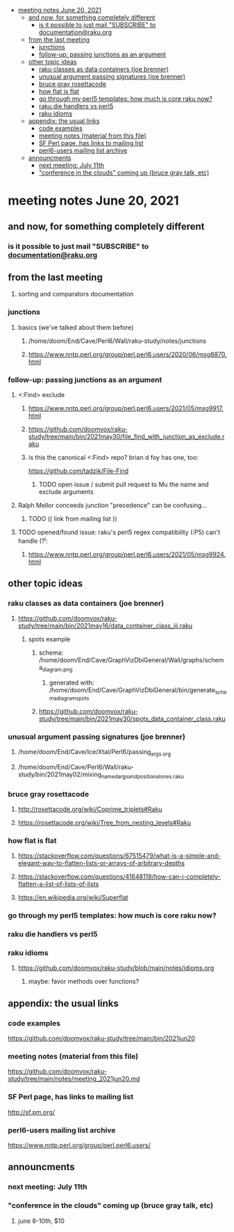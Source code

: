 - [meeting notes June 20, 2021](#org4fac9dd)
  - [and now, for something completely different](#orge1e7635)
    - [is it possible to just mail "SUBSCRIBE" to documentation@raku.org](#orgd15c58e)
  - [from the last meeting](#org3d7e76d)
    - [junctions](#org3cdbc86)
    - [follow-up: passing junctions as an argument](#org076724d)
  - [other topic ideas](#org492b4e7)
    - [raku classes as data containers (joe brenner)](#org0b02f40)
    - [unusual argument passing signatures (joe brenner)](#orgdbf83c1)
    - [bruce gray rosettacode](#org043d60e)
    - [how flat is flat](#org3aaaf0d)
    - [go through my perl5 templates: how much is core raku now?](#orgd33f119)
    - [raku die handlers vs perl5](#org4bbb080)
    - [raku idioms](#org5b1c68e)
  - [appendix: the usual links](#orgb07fa1f)
    - [code examples](#orgfecacb6)
    - [meeting notes (material from this file)](#org01ac86d)
    - [SF Perl page, has links to mailing list](#org1d4de1d)
    - [perl6-users mailing list archive](#orgc10415d)
  - [announcments](#orgb5297a3)
    - [next meeting: July 11th](#orgf655ec9)
    - ["conference in the clouds" coming up (bruce gray talk, etc)](#orgadc846e)


<a id="org4fac9dd"></a>

# meeting notes June 20, 2021


<a id="orge1e7635"></a>

## and now, for something completely different


<a id="orgd15c58e"></a>

### is it possible to just mail "SUBSCRIBE" to documentation@raku.org


<a id="org3d7e76d"></a>

## from the last meeting

1.  sorting and comparators documentation


<a id="org3cdbc86"></a>

### junctions

1.  basics (we've talked about them before)

    1.  /home/doom/End/Cave/Perl6/Wall/raku-study/notes/junctions
    
    2.  <https://www.nntp.perl.org/group/perl.perl6.users/2020/06/msg8870.html>


<a id="org076724d"></a>

### follow-up: passing junctions as an argument

1.  <:Find> exclude

    1.  <https://www.nntp.perl.org/group/perl.perl6.users/2021/05/msg9917.html>
    
    2.  <https://github.com/doomvox/raku-study/tree/main/bin/2021may30/file_find_with_junction_as_exclude.raku>
    
    3.  is this the canonical <:Find> repo?  brian d foy has one, too:
    
        <https://github.com/tadzik/File-Find>
        
        1.  TODO open issue / submit pull request to Mu the name and exclude arguments

2.  Ralph Mellor conceeds junction "precedence" can be confusing&#x2026;

    1.  TODO (( link from mailing list ))

3.  TODO opened/found issue: raku's perl5 regex compatibility (:P5) can't handle (?<sup>i</sup>:

    1.  <https://www.nntp.perl.org/group/perl.perl6.users/2021/05/msg9924.html>


<a id="org492b4e7"></a>

## other topic ideas


<a id="org0b02f40"></a>

### raku classes as data containers (joe brenner)

1.  <https://github.com/doomvox/raku-study/tree/main/bin/2021may16/data_container_class_iii.raku>

    1.  spots example
    
        1.  schema: /home/doom/End/Cave/GraphVizDbiGeneral/Wall/graphs/schema<sub>diagram.png</sub>
        
            1.  generated with: /home/doom/End/Cave/GraphVizDbiGeneral/bin/generate<sub>schema</sub><sub>diagram</sub><sub>spots</sub>
        
        2.  <https://github.com/doomvox/raku-study/tree/main/bin/2021may30/spots_data_container_class.raku>


<a id="orgdbf83c1"></a>

### unusual argument passing signatures (joe brenner)

1.  /home/doom/End/Cave/Ice/Xtal/Perl6/passing<sub>args.org</sub>

2.  /home/doom/End/Cave/Perl6/Wall/raku-study/bin/2021may02/mixing<sub>named</sub><sub>args</sub><sub>and</sub><sub>positional</sub><sub>ones.raku</sub>


<a id="org043d60e"></a>

### bruce gray rosettacode

1.  <http://rosettacode.org/wiki/Coprime_triplets#Raku>

2.  <https://rosettacode.org/wiki/Tree_from_nesting_levels#Raku>


<a id="org3aaaf0d"></a>

### how flat is flat

1.  <https://stackoverflow.com/questions/67515479/what-is-a-simple-and-elegant-way-to-flatten-lists-or-arrays-of-arbitrary-depths>

2.  <https://stackoverflow.com/questions/41648119/how-can-i-completely-flatten-a-list-of-lists-of-lists>

3.  <https://en.wikipedia.org/wiki/Superflat>


<a id="orgd33f119"></a>

### go through my perl5 templates: how much is core raku now?


<a id="org4bbb080"></a>

### raku die handlers vs perl5


<a id="org5b1c68e"></a>

### raku idioms

1.  <https://github.com/doomvox/raku-study/blob/main/notes/idioms.org>

    1.  maybe: favor methods over functions?


<a id="orgb07fa1f"></a>

## appendix: the usual links


<a id="orgfecacb6"></a>

### code examples

<https://github.com/doomvox/raku-study/tree/main/bin/2021jun20>


<a id="org01ac86d"></a>

### meeting notes (material from this file)

<https://github.com/doomvox/raku-study/tree/main/notes/meeting_2021jun20.md>


<a id="org1d4de1d"></a>

### SF Perl page, has links to mailing list

<http://sf.pm.org/>


<a id="orgc10415d"></a>

### perl6-users mailing list archive

<https://www.nntp.perl.org/group/perl.perl6.users/>


<a id="orgb5297a3"></a>

## announcments


<a id="orgf655ec9"></a>

### next meeting: July 11th


<a id="orgadc846e"></a>

### "conference in the clouds" coming up (bruce gray talk, etc)

1.  june 8-10th, $10
